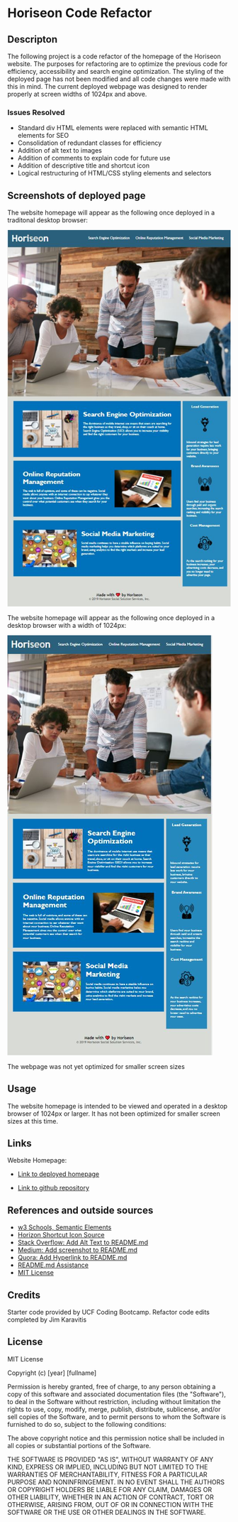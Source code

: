 # Horiseon Code Refactor

## Descripton
The following project is a code refactor of the homepage of the Horiseon website. The purposes for refactoring are to optimize the previous code for efficiency, accessibility and search engine optimization. The styling of the deployed page has not been modified and all code changes were made with this in mind. The current deployed webpage was designed to render properly at screen widths of 1024px and above.

### Issues Resolved
* Standard div HTML elements were replaced with semantic HTML elements for SEO
* Consolidation of redundant classes for efficiency
* Addition of alt text to images
* Addition of comments to explain code for future use
* Addition of descriptive title and shortcut icon
* Logical restructuring of HTML/CSS styling elements and selectors

## Screenshots of deployed page

The website homepage will appear as the following once deployed in a traditonal desktop browser:

![Traditional](assets/images/screenshot.JPG)

The website homepage will appear as the following once deployed in a desktop browser with a width of 1024px:

![1024px](assets/images/screenshot1024.JPG)

The webpage was not yet optimized for smaller screen sizes

## Usage

The website homepage is intended to be viewed and operated in a desktop browser of 1024px or larger. It has not been optimized for smaller screen sizes at this time.

## Links

Website Homepage:

* [Link to deployed homepage](https://JK1956.github.io/Horiseon-optimize/)

* [Link to github repository](https://github.com/JK1956/Horiseon-optimize)

## References and outside sources
* [w3 Schools, Semantic Elements](https://www.w3schools.com/html/html5_semantic_elements.asp)
* [Horizon Shortcut Icon Source](https://www.pngwing.com/en/free-png-dxsvn)
* [Stack Overflow: Add Alt Text to README.md](https://stackoverflow.com/questions/10189356/how-to-add-screenshot-to-readmes-in-github-repository)
* [Medium: Add screenshot to README.md](https://medium.com/@justynagolawska/how-to-easily-add-screenshots-into-your-readme-file-on-github-d806a01d6ffd)
* [Quora: Add Hyperlink to README.md](https://www.quora.com/How-do-I-create-a-hyperlink-in-the-README-file-in-my-GitHub-account-which-would-redirect-to-a-new-page-containing-the-project-explanation)
* [README.md Assistance](https://blog.bitsrc.io/how-to-write-beautiful-and-meaningful-readme-md-for-your-next-project-897045e3f991)
* [MIT License](https://choosealicense.com/licenses/mit/)

## Credits

Starter code provided by UCF Coding Bootcamp. Refactor code edits completed by Jim Karavitis

## License

MIT License

Copyright (c) [year] [fullname]

Permission is hereby granted, free of charge, to any person obtaining a copy
of this software and associated documentation files (the "Software"), to deal
in the Software without restriction, including without limitation the rights
to use, copy, modify, merge, publish, distribute, sublicense, and/or sell
copies of the Software, and to permit persons to whom the Software is
furnished to do so, subject to the following conditions:

The above copyright notice and this permission notice shall be included in all
copies or substantial portions of the Software.

THE SOFTWARE IS PROVIDED "AS IS", WITHOUT WARRANTY OF ANY KIND, EXPRESS OR
IMPLIED, INCLUDING BUT NOT LIMITED TO THE WARRANTIES OF MERCHANTABILITY,
FITNESS FOR A PARTICULAR PURPOSE AND NONINFRINGEMENT. IN NO EVENT SHALL THE
AUTHORS OR COPYRIGHT HOLDERS BE LIABLE FOR ANY CLAIM, DAMAGES OR OTHER
LIABILITY, WHETHER IN AN ACTION OF CONTRACT, TORT OR OTHERWISE, ARISING FROM,
OUT OF OR IN CONNECTION WITH THE SOFTWARE OR THE USE OR OTHER DEALINGS IN THE
SOFTWARE.

